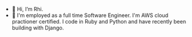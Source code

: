 - 👋 Hi, I’m Rhi.
- 🌱 I'm employed as a full time Software Engineer. I'm AWS cloud practioner certified. I code in Ruby and Python and have recently been building with Django.

<!---
ChalkyT/ChalkyT is a ✨ special ✨ repository because its `README.md` (this file) appears on your GitHub profile.
You can click the Preview link to take a look at your changes.
--->
